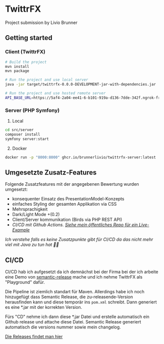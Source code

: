 # TwittrFX

Project submission by Livio Brunner

## Getting started

### Client (TwittrFX)

```bash
# Build the project
mvn install
mvn package

# Run the project and use local server
java -jar target/twittrfx-0.0.0-DEVELOPMENT-jar-with-dependencies.jar

# Run the project and use hosted remote server
API_BASE_URL=https://5af4-2a04-ee41-6-b101-919a-d136-7dde-342f.ngrok-free.app java -jar target/twittrfx-0.0.0-DEVELOPMENT-jar-with-dependencies.jar
```


### Server (PHP Symfony)

1. Local

```bash
cd src/server
composer install
symfony server:start
```

2. Docker

```bash
docker run -p "8000:8000" ghcr.io/brunnerlivio/twittrfx-server:latest
```


## Umgesetzte Zusatz-Features

Folgende Zusatzfeatures mit der angegebenen Bewertung wurden umgesetzt:

* konsequenter Einsatz des PresentationModel-Konzepts
* einfaches Styling der gesamten Applikation via CSS
* Mehrsprachigkeit
* Dark/Light Mode +(0.2)
* Client/Server kommunikation (Birds via PHP REST API)
* _CI/CD mit Github Actions. [Siehe mein öffentliches Repo für ein Live-Example](https://github.com/BrunnerLivio/fhnw-twittrfx)_

_Ich verstehe falls es keine Zusatzpunkte gibt für CI/CD da das nicht mehr viel mit Java zu tun hat 🤷‍♂️_

## CI/CD

CI/CD hab ich aufgesetzt da ich demnächst bei der Firma bei der ich arbeite eine Demo von
[semantic-release](https://github.com/semantic-release/semantic-release) mache und ich nehme TwittrFX als "Playground" dafür.

Die Pipeline ist ziemlich standart für Maven. Allerdings habe ich
noch hinzugefügt dass Semantic Release, die zu-releasende-Version herausfinden kann und diese temporär ins `pom.xml` schreibt.
Dann generiert es eine *.jar mit der korrekten Version.

Fürs "CD" nehme ich dann diese *.jar Datei und erstelle automatisch
ein Github release und attache diese Datei. Semantic Release generiert
automatisch die versions nummer sowie mein changelog.

[Die Releases findet man hier](https://github.com/BrunnerLivio/fhnw-twittrfx/releases)
